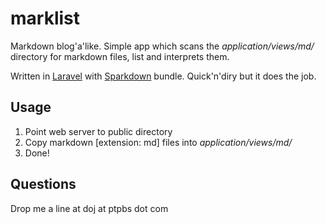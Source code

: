 marklist
========

Markdown blog'a'like. Simple app which scans the *application/views/md/* directory for markdown files, list and interprets them. 

Written in [Laravel](http://laravel.com) with [Sparkdown](http://bundles.laravel.com/bundle/sparkdown) bundle. Quick'n'diry but it does the job. 

## Usage
1. Point web server to public directory
2. Copy markdown [extension: md] files into *application/views/md/*
3. Done! 

## Questions 
Drop me a line at doj at ptpbs dot com 
 
